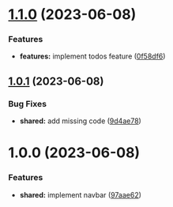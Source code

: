 # [1.1.0](https://github.com/Khumozin/todo/compare/v1.0.1...v1.1.0) (2023-06-08)


### Features

* **features:** implement todos feature ([0f58df6](https://github.com/Khumozin/todo/commit/0f58df685916a783d197eecbbbcfcafa737414fa))

## [1.0.1](https://github.com/Khumozin/todo/compare/v1.0.0...v1.0.1) (2023-06-08)


### Bug Fixes

* **shared:** add missing code ([9d4ae78](https://github.com/Khumozin/todo/commit/9d4ae789704c3524fcf1c00c8e469d7acf5a3942))

# 1.0.0 (2023-06-08)


### Features

* **shared:** implement navbar ([97aae62](https://github.com/Khumozin/todo/commit/97aae62ee666c988a7d1febd1c66a56412062534))
